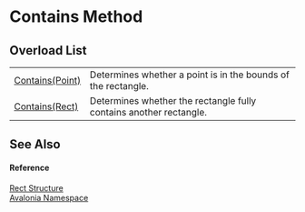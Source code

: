 # Contains Method


## Overload List
<table>
<tr>
<td><a href="M_Avalonia_Rect_Contains">Contains(Point)</a></td>
<td>Determines whether a point is in the bounds of the rectangle.</td>
</tr>
<tr>
<td><a href="M_Avalonia_Rect_Contains_1">Contains(Rect)</a></td>
<td>Determines whether the rectangle fully contains another rectangle.</td>
</tr>
</table>

## See Also


#### Reference
<a href="T_Avalonia_Rect">Rect Structure</a>  
<a href="N_Avalonia">Avalonia Namespace</a>  

